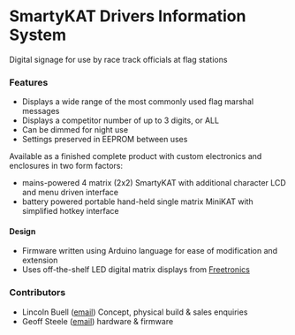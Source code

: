 # SmartyKAT Drivers Information System

Digital signage for use by race track officials at flag stations


### Features
* Displays a wide range of the most commonly used flag marshal messages
* Displays a competitor number of up to 3 digits, or ALL
* Can be dimmed for night use
* Settings preserved in EEPROM between uses

Available as a finished complete product with custom electronics and enclosures in two form factors:
* mains-powered 4 matrix (2x2) SmartyKAT with additional character LCD and menu driven interface
* battery powered portable hand-held single matrix MiniKAT with simplified hotkey interface

#### Design
* Firmware written using Arduino language for ease of modification and extension
* Uses off-the-shelf LED digital matrix displays from [Freetronics](http://www.freetronics.com.au/collections/display/products/dmd-dot-matrix-display-32x16-white#.Vh-tPPmqpBc)


### Contributors
* Lincoln Buell ([email](buell_rtr75@att.net)) Concept, physical build & sales enquiries
* Geoff Steele ([email](geoffs_aus@hotmail.com)) hardware & firmware